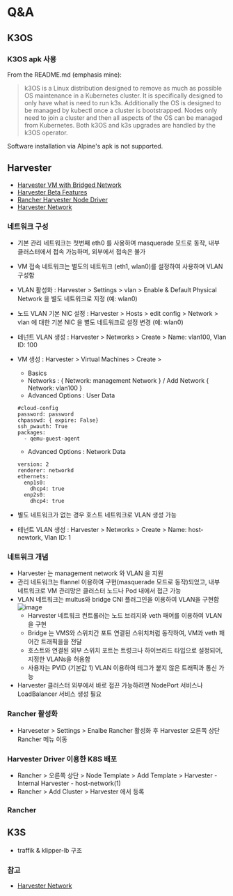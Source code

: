 # Q&A

## K3OS
### K3OS apk 사용
From the README.md (emphasis mine):

> k3OS is a Linux distribution designed to remove as much as possible OS maintenance in a Kubernetes cluster. 
> It is specifically designed to only have what is need to run k3s. Additionally the OS is designed to be managed by kubectl once a cluster is bootstrapped. 
> Nodes only need to join a cluster and then all aspects of the OS can be managed from Kubernetes. Both k3OS and k3s upgrades are handled by the k3OS operator.

Software installation via Alpine's apk is not supported.

## Harvester
- [Harvester VM with Bridged Network](https://www.belgai.de/blog/harvester/harvester_bridge_network/)
- [Harvester Beta Features](https://community.suse.com/posts/announcing-harvester-beta-availability)
- [Rancher Harvester Node Driver](https://docs.harvesterhci.io/v0.2/rancher/node-driver/)
- [Harvester Network](https://docs.harvesterhci.io/v0.2/harvester-network/)

### 네트워크 구성
- 기본 관리 네트워크는 첫번째 eth0 를 사용하며 masquerade 모드로 동작, 내부 클러스터에서 접속 가능하며, 외부에서 접속은 불가
- VM 접속 네트워크는 별도의 네트워크 (eth1, wlan0)를 설정하여 사용하며 VLAN 구성함
- VLAN 활성화 : Harvester > Settings > vlan > Enable & Default Physical Network 을 별도 네트워크로 지정  (예: wlan0)
- 노드 VLAN 기본 NIC 설정 : Harvester > Hosts >  edit config > Network > vlan 에 대한 기본 NIC 을 별도 네트워크로 설정 변경 (예: wlan0)
- 테넌트 VLAN 생성 :  Harvester > Networks > Create > Name: vlan100, Vlan ID: 100
- VM 생성 : Harvester > Virtual Machines > Create > 
  - Basics 
  - Networks : { Network: management Network } /  Add Network { Network: vlan100 } 
  - Advanced Options : User Data
  ```
  #cloud-config
  password: password
  chpasswd: { expire: False}
  ssh_pwauth: True
  packages:
    - qemu-guest-agent
  ```
  - Advanced Options : Network Data
  ```
  version: 2
  renderer: networkd
  ethernets:
    enp1s0:
      dhcp4: true
    enp2s0:
      dhcp4: true
  ```

- 별도 네트워크가 없는 경우 호스트 네트워크로 VLAN 생성 가능
- 테넌트 VLAN 생성 :  Harvester > Networks > Create > Name: host-newtork, Vlan ID: 1


### 네트워크 개념
- Harvester 는 management network 와 VLAN 을 지원
- 관리 네트워크는 flannel 이용하여 구현(masquerade 모드로 동작)되었고, 내부 네트워크로 VM 관리망은 클러스터 노드나 Pod 내에서 접근 가능
- VLAN 네트워크는 multus와 bridge CNI 플러그인을 이용하여 VLAN을 구현함
![image](https://user-images.githubusercontent.com/11453229/124059827-b732a100-da66-11eb-9f0c-36f216c1451f.png)
  - Harvester 네트워크 컨트롤러는 노드 브리지와 veth 패어를 이용하여 VLAN을 구현
  - Bridge 는 VMS와 스위치간 포트 연결된 스위치처럼 동작하여, VM과 veth 패어간 트래픽을을 전달 
  - 호스트와 연결된 외부 스위치 포트는 트렁크나 하이브리드 타입으로 설정되어, 지정한 VLANs을 허용함
  - 사용자는 PVID (기본값 1) VLAN 이용하여 테그가 붙지 않은 트래픽과 통신 가능   
- Harvester 클러스터 외부에서 바로 접끈 가능하려면 NodePort 서비스나 LoadBalancer 서비스 생성 필요


### Rancher 활성화 
- Harveseter > Settings > Enalbe Rancher 활성화 후 Harvester 오른쪽 상단 Rancher 메뉴 이동
### Harvester Driver 이용한 K8S 배포
- Rancher > 오른쪽 상단 > Node Template > Add Template > Harvester -  Internal Harvester - host-network(1)
- Rancher > Add Cluster > Harvester 에서 등록

### Rancher 
## K3S
- traffik & klipper-lb 구조

### 참고
- [Harvester Network](https://docs.harvesterhci.io/v0.2/harvester-network/)

